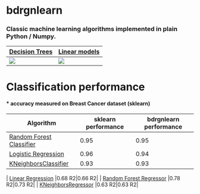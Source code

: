 # bdrgnlearn

### Classic machine learning algorithms implemented in plain Python / Numpy. 

| [Decision Trees](bdrgnlearn/tree.py) | [Linear models](bdrgnlearn/linear_model.py) | 
| ------------- | ------------- | 
| ![](demo_gifs/decision_tree_demo.gif) |  ![](demo_gifs/linreg_sgd_demo.gif) | 

# Classification performance
#### * accuracy measured on Breast Cancer dataset (sklearn)

| Algorithm | sklearn performance | bdrgnlearn performance |
| ------------- | ------------- | ------------- |
| [Random Forest Classifier](bdrgnlearn/ensemble.py) |0.95 |0.95 |
| [Logistic Regression](bdrgnlearn/linear_model.py) |0.96 |0.94 |
| [KNeighborsClassifier](bdrgnlearn/neighbors.py) |0.93 |0.93 |



| [Linear Regression](bdrgnlearn/linear_model.py) |0.68 R2|0.66 R2|
| [Random Forest Regressor](bdrgnlearn/ensemble.py) |0.78 R2|0.73 R2|
| [KNeighborsRegressor](bdrgnlearn/ensemble.py) |0.63 R2|0.63 R2|

